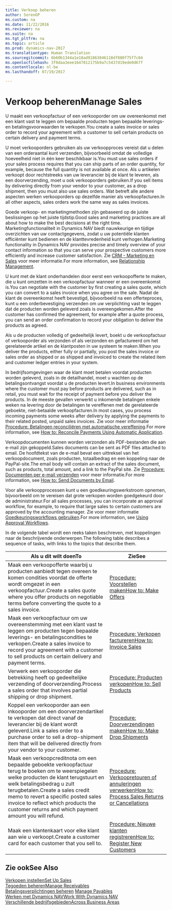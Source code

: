 ```yaml
---
title: Verkoop beheren
author: SorenGP
ms.custom: na
ms.date: 11/22/2016
ms.reviewer: na
ms.suite: na
ms.tgt_pltfrm: na
ms.topic: article
ms.prod: dynamics-nav-2017
ms.translationtype: Human Translation
ms.sourcegitcommit: 6b60b1344a1e18ad91863046110df880f75f7c04
ms.openlocfilehash: 3f0daa3eee1647012175b9a7c5437d19ede0d67f
ms.contentlocale: nl-be
ms.lasthandoff: 07/19/2017

---
```


# <a name="manage-sales"></a><span data-ttu-id="0bf3b-102">Verkoop beheren</span><span class="sxs-lookup"><span data-stu-id="0bf3b-102">Manage Sales</span></span>
<span data-ttu-id="0bf3b-103">U maakt een verkoopfactuur of een verkooporder om uw overeenkomst met een klant vast te leggen om bepaalde producten tegen bepaalde leverings- en betalingsvoorwaarden te verkopen.</span><span class="sxs-lookup"><span data-stu-id="0bf3b-103">You create a sales invoice or sales order to record your agreement with a customer to sell certain products on certain delivery and payment terms.</span></span>

<span data-ttu-id="0bf3b-104">U moet verkooporders gebruiken als uw verkoopproces vereist dat u delen van een orderaantal kunt verzenden, bijvoorbeeld omdat de volledige hoeveelheid niet in één keer beschikbaar is.</span><span class="sxs-lookup"><span data-stu-id="0bf3b-104">You must use sales orders if your sales process requires that you can ship parts of an order quantity, for example, because the full quantity is not available at once.</span></span> <span data-ttu-id="0bf3b-105">Als u artikelen verkoopt door rechtstreeks van uw leverancier bij de klant te leveren, als een doorverzending, moet u ook verkooporders gebruiken.</span><span class="sxs-lookup"><span data-stu-id="0bf3b-105">If you sell items by delivering directly from your vendor to your customer, as a drop shipment, then you must also use sales orders.</span></span> <span data-ttu-id="0bf3b-106">Wat betreft alle andere aspecten werken verkooporders op dezelfde manier als verkoopfacturen.</span><span class="sxs-lookup"><span data-stu-id="0bf3b-106">In all other aspects, sales orders work the same way as sales invoices.</span></span>  

<span data-ttu-id="0bf3b-107">Goede verkoop- en marketingmethoden zijn gebaseerd op de juiste beslissingen op het juiste tijdstip.</span><span class="sxs-lookup"><span data-stu-id="0bf3b-107">Good sales and marketing practices are all about how to make the best decisions at the right time.</span></span> <span data-ttu-id="0bf3b-108">Marketingfunctionaliteit in Dynamics NAV biedt nauwkeurige en tijdige overzichten van uw contactgegevens, zodat u uw potentiële klanten efficiënter kunt bedienen en de klanttevredenheid kunt verhogen.</span><span class="sxs-lookup"><span data-stu-id="0bf3b-108">Marketing functionality in Dynamics NAV provides precise and timely overview of your contact information so that you can serve your prospective customers more efficiently and increase customer satisfaction.</span></span> <span data-ttu-id="0bf3b-109">Zie [CRM - Marketing en Sales](marketing-relationship-management.md) voor meer informatie.</span><span class="sxs-lookup"><span data-stu-id="0bf3b-109">For more information, see [Relationship Management](marketing-relationship-management.md).</span></span>

<span data-ttu-id="0bf3b-110">U kunt met de klant onderhandelen door eerst een verkoopofferte te maken, die u kunt omzetten in een verkoopfactuur wanneer er een overeenkomst is.</span><span class="sxs-lookup"><span data-stu-id="0bf3b-110">You can negotiate with the customer by first creating a sales quote, which you can convert to a sales invoice when you agree on the sale.</span></span> <span data-ttu-id="0bf3b-111">Nadat de klant de overeenkomst heeft bevestigd, bijvoorbeeld na een offerteproces, kunt u een orderbevestiging verzenden om uw verplichting vast te leggen dat de producten worden geleverd zoals is overeengekomen.</span><span class="sxs-lookup"><span data-stu-id="0bf3b-111">After the customer has confirmed the agreement, for example after a quote process, you can send an order confirmation to record your obligation to deliver the products as agreed.</span></span>

<span data-ttu-id="0bf3b-112">Als u de producten volledig of gedeeltelijk levert, boekt u de verkoopfactuur of verkooporder als verzonden of als verzonden en gefactureerd om het gerelateerde artikel en de klantposten in uw systeem te maken.</span><span class="sxs-lookup"><span data-stu-id="0bf3b-112">When you deliver the products, either fully or partially, you post the sales invoice or sales order as shipped or as shipped and invoiced to create the related item and customer ledger entries in your system.</span></span>

<span data-ttu-id="0bf3b-113">In bedrijfsomgevingen waar de klant moet betalen voordat producten worden geleverd, zoals in de detailhandel, moet u wachten op de betalingsontvangst voordat u de producten levert.</span><span class="sxs-lookup"><span data-stu-id="0bf3b-113">In business environments where the customer must pay before products are delivered, such as in retail, you must wait for the receipt of payment before you deliver the products.</span></span> <span data-ttu-id="0bf3b-114">In de meeste gevallen verwerkt u inkomende betalingen enkele weken na levering door de betalingen te vereffenen met de gerelateerde geboekte, niet-betaalde verkoopfacturen.</span><span class="sxs-lookup"><span data-stu-id="0bf3b-114">In most cases, you process incoming payments some weeks after delivery by applying the payments to their related posted, unpaid sales invoices.</span></span> <span data-ttu-id="0bf3b-115">Zie voor meer informatie [Procedure: Betalingen reconciliëren met automatische vereffening](receivables-how-reconcile-payments-auto-application.md).</span><span class="sxs-lookup"><span data-stu-id="0bf3b-115">For more information, see [How to: Reconcile Payments Using Automatic Application](receivables-how-reconcile-payments-auto-application.md).</span></span>

<span data-ttu-id="0bf3b-116">Verkoopdocumenten kunnen worden verzonden als PDF-bestanden die aan e-mail zijn gekoppeld.</span><span class="sxs-lookup"><span data-stu-id="0bf3b-116">Sales documents can be sent as PDF files attached to email.</span></span> <span data-ttu-id="0bf3b-117">De hoofdtekst van de e-mail bevat een uittreksel van het verkoopdocument, zoals producten, totaalbedrag en een koppeling naar de PayPal-site.</span><span class="sxs-lookup"><span data-stu-id="0bf3b-117">The email body will contain an extract of the sales document, such as products, total amount, and a link to the PayPal site.</span></span> <span data-ttu-id="0bf3b-118">Zie [Procedure: Documenten per e-mail verzenden](ui-how-send-documents-email.md) voor meer informatie.</span><span class="sxs-lookup"><span data-stu-id="0bf3b-118">For more information, see [How to: Send Documents by Email](ui-how-send-documents-email.md).</span></span>

<span data-ttu-id="0bf3b-119">Voor alle verkoopprocessen kunt u een goedkeuringswerkstroom opnemen, bijvoorbeeld om te vereisen dat grote verkopen worden goedgekeurd door de administrateur.</span><span class="sxs-lookup"><span data-stu-id="0bf3b-119">For all sales processes, you can incorporate an approval workflow, for example, to require that large sales to certain customers are approved by the accounting manager.</span></span> <span data-ttu-id="0bf3b-120">Zie voor meer informatie [Goedkeuringsworkflows gebruiken](across-how-use-approval-workflows.md).</span><span class="sxs-lookup"><span data-stu-id="0bf3b-120">For more information, see [Using Approval Workflows](across-how-use-approval-workflows.md).</span></span>

<span data-ttu-id="0bf3b-121">In de volgende tabel wordt een reeks taken beschreven, met koppelingen naar de beschrijvende onderwerpen.</span><span class="sxs-lookup"><span data-stu-id="0bf3b-121">The following table describes a sequence of tasks, with links to the topics that describe them.</span></span>

|<span data-ttu-id="0bf3b-122">Als u dit wilt doen</span><span class="sxs-lookup"><span data-stu-id="0bf3b-122">To</span></span> |<span data-ttu-id="0bf3b-123">Zie</span><span class="sxs-lookup"><span data-stu-id="0bf3b-123">See</span></span> |
|---|----|
|<span data-ttu-id="0bf3b-124">Maak een verkoopofferte waarbij u producten aanbiedt tegen overeen te komen condities voordat de offerte wordt omgezet in een verkoopfactuur.</span><span class="sxs-lookup"><span data-stu-id="0bf3b-124">Create a sales quote where you offer products on negotiable terms before converting the quote to a sales invoice.</span></span>|[<span data-ttu-id="0bf3b-125">Procedure: Voorstellen maken</span><span class="sxs-lookup"><span data-stu-id="0bf3b-125">How to: Make Offers</span></span>](sales-how-make-offers.md)|
|<span data-ttu-id="0bf3b-126">Maak een verkoopfactuur om uw overeenstemming met een klant vast te leggen om producten tegen bepaalde leverings- en betalingscondities te verkopen.</span><span class="sxs-lookup"><span data-stu-id="0bf3b-126">Create a sales invoice to record your agreement with a customer to sell products on certain delivery and payment terms.</span></span>|[<span data-ttu-id="0bf3b-127">Procedure: Verkopen factureren</span><span class="sxs-lookup"><span data-stu-id="0bf3b-127">How to: Invoice Sales</span></span>](sales-how-invoice-sales.md)|
|<span data-ttu-id="0bf3b-128">Verwerk een verkooporder die betrekking heeft op gedeeltelijke verzending of doorverzending.</span><span class="sxs-lookup"><span data-stu-id="0bf3b-128">Process a sales order that involves partial shipping or drop shipment.</span></span>|[<span data-ttu-id="0bf3b-129">Procedure: Producten verkopen</span><span class="sxs-lookup"><span data-stu-id="0bf3b-129">How to: Sell Products</span></span>](sales-how-sell-products.md)|
|<span data-ttu-id="0bf3b-130">Koppel een verkooporder aan een inkooporder om een doorverzendartikel te verkopen dat direct vanaf de leverancier bij de klant wordt geleverd.</span><span class="sxs-lookup"><span data-stu-id="0bf3b-130">Link a sales order to a purchase order to sell a drop-shipment item that will be delivered directly from your vendor to your customer.</span></span>|[<span data-ttu-id="0bf3b-131">Procedure: Doorverzendingen maken</span><span class="sxs-lookup"><span data-stu-id="0bf3b-131">How to: Make Drop Shipments</span></span>](sales-how-drop-shipment.md)|
|<span data-ttu-id="0bf3b-132">Maak een verkoopcreditnota om een bepaalde geboekte verkoopfactuur terug te boeken om te weerspiegelen welke producten de klant terugstuurt en welk betalingsbedrag u zult terugbetalen.</span><span class="sxs-lookup"><span data-stu-id="0bf3b-132">Create a sales credit memo to revert a specific posted sales invoice to reflect which products the customer returns and which payment amount you will refund.</span></span>|[<span data-ttu-id="0bf3b-133">Procedure: Verkoopretouren of annuleringen verwerken</span><span class="sxs-lookup"><span data-stu-id="0bf3b-133">How to: Process Sales Returns or Cancellations</span></span>](sales-how-process-sales-returns-cancellations.md)|
|<span data-ttu-id="0bf3b-134">Maak een klantenkaart voor elke klant aan wie u verkoopt.</span><span class="sxs-lookup"><span data-stu-id="0bf3b-134">Create a customer card for each customer that you sell to.</span></span>|[<span data-ttu-id="0bf3b-135">Procedure: Nieuwe klanten registreren</span><span class="sxs-lookup"><span data-stu-id="0bf3b-135">How to: Register New Customers</span></span>](sales-how-register-new-customers.md)|

## <a name="see-also"></a><span data-ttu-id="0bf3b-136">Zie ook</span><span class="sxs-lookup"><span data-stu-id="0bf3b-136">See Also</span></span>  
[<span data-ttu-id="0bf3b-137">Verkopen instellen</span><span class="sxs-lookup"><span data-stu-id="0bf3b-137">Set Up Sales</span></span>](sales-setup-sales.md)  
[<span data-ttu-id="0bf3b-138">Tegoeden beheren</span><span class="sxs-lookup"><span data-stu-id="0bf3b-138">Manage Receivables</span></span>](receivables-manage-receivables.md)  
<span data-ttu-id="0bf3b-139">[Betalingsverplichtingen beheren](payables-manage-payables.MD)    </span><span class="sxs-lookup"><span data-stu-id="0bf3b-139">[Manage Payables](payables-manage-payables.MD)    </span></span>  
[<span data-ttu-id="0bf3b-140">Werken met Dynamics NAV</span><span class="sxs-lookup"><span data-stu-id="0bf3b-140">Work With Dynamics NAV</span></span>](ui-work-product.md)  
[<span data-ttu-id="0bf3b-141">Verschillende bedrijfsgebieden</span><span class="sxs-lookup"><span data-stu-id="0bf3b-141">Across Business Areas</span></span>](ui-across-business-areas.md)

